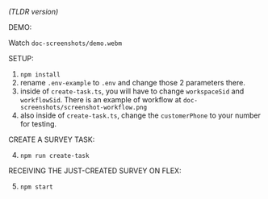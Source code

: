 _(TLDR version)_

DEMO:

Watch `doc-screenshots/demo.webm`

SETUP:

1. `npm install`
2. rename `.env-example` to `.env` and change those 2 parameters there.
3. inside of `create-task.ts`, you will have to change `workspaceSid` and `workflowSid`. There is an example of workflow at `doc-screenshots/screenshot-workflow.png`
4. also inside of `create-task.ts`, change the `customerPhone` to your number for testing.

CREATE A SURVEY TASK:

4. `npm run create-task`

RECEIVING THE JUST-CREATED SURVEY ON FLEX:

5. `npm start`
